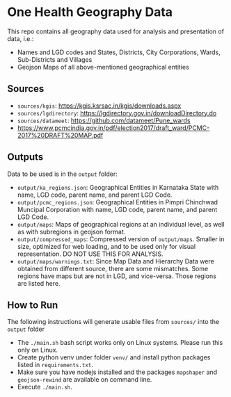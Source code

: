 # One Health Geography Data
This repo contains all geography data used for analysis and presentation of data, i.e.:
- Names and LGD codes and States, Districts, City Corporations, Wards, Sub-Districts and Villages
- Geojson Maps of all above-mentioned geographical entities

## Sources
- `sources/kgis`: https://kgis.ksrsac.in/kgis/downloads.aspx
- `sources/lgdirectory`: https://lgdirectory.gov.in/downloadDirectory.do
- `sources/datameet`: https://github.com/datameet/Pune_wards
- https://www.pcmcindia.gov.in/pdf/election2017/draft_ward/PCMC-2017%20DRAFT%20MAP.pdf

## Outputs
Data to be used is in the `output` folder:
- `output/ka_regions.json`: Geographical Entities in Karnataka State with name, LGD code, parent name, and parent LGD Code.
- `output/pcmc_regions.json`: Geographical Entities in Pimpri Chinchwad Muncipal Corporation with name, LGD code, parent name, and parent LGD Code.
- `output/maps`: Maps of geographical regions at an individual level, as well as with subregions in geojson format.
- `output/compressed_maps`: Compressed version of `output/maps`. Smaller in size, optimized for web loading, and to be used only for visual representation. DO NOT USE THIS FOR ANALYSIS.
- `output/maps/warnings.txt`: Since Map Data and Hierarchy Data were obtained from different source, there are some mismatches. Some regions have maps but are not in LGD, and vice-versa. Those regions are listed here.

## How to Run
The following instructions will generate usable files from `sources/` into the `output` folder
- The `./main.sh` bash script works only on Linux systems. Please run this only on Linux. 
- Create python venv under folder `venv/` and install python packages listed in `requirements.txt`.
- Make sure you have nodejs installed and the packages `mapshaper` and `geojson-rewind` are available on command line.
- Execute `./main.sh`.